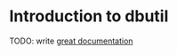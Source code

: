 # Introduction to dbutil

TODO: write [great documentation](http://jacobian.org/writing/great-documentation/what-to-write/)

